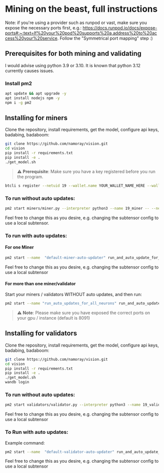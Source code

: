 
# Mining on the beast, full instructions

Note: if you're using a provider such as runpod or vast, make sure you expose the necessary ports first, e.g.:
https://docs.runpod.io/docs/expose-ports#:~:text=If%20your%20pod%20supports%20a,address%20to%20access%20your%20service.
Follow the "Symmetrical port mapping" step :)


## Prerequisites for both mining and validating
I would advise using python 3.9 or 3.10. It is known that python 3.12 currently causes issues.

### Install pm2
```bash
apt update && apt upgrade -y
apt install nodejs npm -y
npm i -g pm2
```
## Installing for miners
Clone the repository, install requirements, get the model, configure api keys, badabing, badaboom: 
```bash
git clone https://github.com/namoray/vision.git
cd vision
pip install -r requirements.txt
pip install -e .
./get_model.sh
```

> :warning: **Prerequisite**: Make sure you have a key registered before you run the program.
```bash
btcli s register --netuid 19 --wallet.name YOUR_WALLET_NAME_HERE --wallet.hotkey YOUR_HOTKEY_NAME_HERE
```

### To run without auto updates:
```bash
pm2 start miners/miner.py --interpreter python3 --name 19_miner -- --netuid 19 --wallet.name YOUR_WALLET_NAME_HERE --wallet.hotkey YOUR_HOTKEY_NAME_HERE --logging.debug --axon.port YOUR_PORT_HERE --subtensor.network PICK_ONE_OF_finney/local --neuron.device cuda
```
Feel free to change this as you desire, e.g. changing the subtensor config to use a local subtensor.


### To run with auto updates:

#### For one Miner
```bash
pm2 start --name  "default-miner-auto-updater" run_and_auto_update_for_neuron.py --interpreter python3 -- --neuron_pm2_name "default-miner" -- --netuid 19 --wallet.name YOUR_WALLET_NAME_HERE  --wallet.hotkey YOUR_HOTKEY_NAME_HERE  --axon.port YOUR_PORT_GOES_HERE --logging.debug --subtensor.network PICK_ONE_OF_finney/local  --neuron.device cuda
```
Feel free to change this as you desire, e.g. changing the subtensor config to use a local subtensor

#### For more than one miner/validator
Start your miners / validators WITHOUT auto updates, and then run:
```bash
pm2 start --name "run_auto_updates_for_all_neurons" run_and_auto_update_for_all_neurons.py --interpreter python3
```
> :warning: **Note**: Please make sure you have exposed the correct ports on your gpu / instance (default is 8091)
 
## Installing for validators
Clone the repository, install requirements, get the model, configure api keys, badabing, badaboom: 
```bash
git clone https://github.com/namoray/vision.git
cd vision
pip install -r requirements.txt
pip install -e .
./get_model.sh
wandb login
```

### To run without auto updates:
```bash
pm2 start validators/validator.py --interpreter python3 --name 19_validator -- --netuid 19 --subtensor.network finney --wallet.name YOUR_WALLET_NAME_HERE --wallet.hotkey YOUR_HOTKEY_NAME_HERE --logging.info --neuron.device cuda
```
Feel free to change this as you desire, e.g. changing the subtensor config to use a local subtensor

### To Run with auto updates:
Example command:
```bash
pm2 start --name  "default-validator-auto-updater" run_and_auto_update_for_neuron.py --interpreter python3 -- --neuron_pm2_name "default-validator" --validator -- --netuid 19 --wallet.name YOUR_WALLET_NAME_HERE  --wallet.hotkey YOUR_HOTKEY_NAME_HERE  --logging.debug --subtensor.network finney  --neuron.device cuda
```

Feel free to change this as you desire, e.g. changing the subtensor config to use a local subtensor
